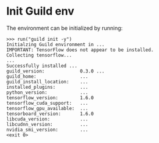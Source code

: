 # Init Guild env

The environment can be initialized by running:

    >>> run("guild init -y")
    Initialzing Guild environment in ...
    IMPORTANT: TensorFlow does not appear to be installed.
    Collecting tensorflow...
    ...
    Successfully installed ...
    guild_version:             0.3.0 ...
    guild_home:                ...
    guild_install_location:    ...
    installed_plugins:         ...
    python_version:            ...
    tensorflow_version:        1.6.0
    tensorflow_cuda_support:   ...
    tensorflow_gpu_available:  ...
    tensorboard_version:       1.6.0
    libcuda_version:           ...
    libcudnn_version:          ...
    nvidia_smi_version:        ...
    <exit 0>
